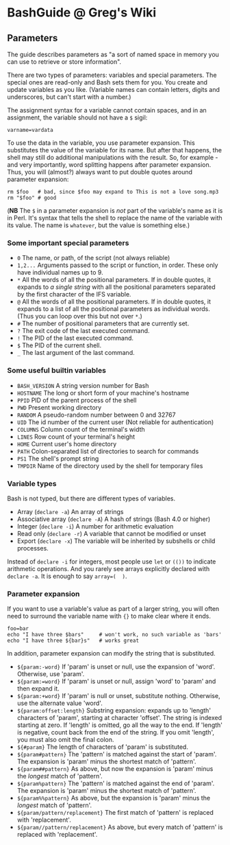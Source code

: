 # BashGuide @ Greg's Wiki

## Parameters

The guide describes parameters as "a sort of named space in memory you can
use to retrieve or store information".

There are two types of parameters: variables and special parameters. The
special ones are read-only and Bash sets them for you. You create and
update variables as you like. (Variable names can contain letters, digits
and underscores, but can't start with a number.)

The assignment syntax for a variable cannot contain spaces, and in an
assignment, the variable should not have a `$` sigil:

    varname=vardata

To use the data in the variable, you use parameter expansion. This
substitutes the value of the variable for its name. But after that happens,
the shell may still do additional manipulations with the result. So, for
example - and very importantly, word splitting happens after parameter
expansion. Thus, you will (almost?) always want to put double quotes around
parameter expansion:

    rm $foo   # bad, since $foo may expand to This is not a love song.mp3
    rm "$foo" # good

(**NB** The `$` in a parameter expansion is _not_ part of the variable's
name as it is in Perl. It's syntax that tells the shell to replace the name
of the variable with its value. The name is `whatever`, but the value is
something else.)

### Some important special parameters

+ `0` The name, or path, of the script (not always reliable)
+ `1,2...` Arguments passed to the script or function, in order. These only
  have individual names up to 9.
+ `*` All the words of all the positional parameters. If in double quotes,
  it expands to _a single string_ with all the positional parameters
  separated by the first character of the IFS variable.
+ `@` All the words of all the positional parameters. If in double quotes,
  it expands to a list of all the positional parameters as individual
  words. (Thus you can loop over this but not over `*`.)
+ `#` The number of positional parameters that are currently set.
+ `?` The exit code of the last executed command.
+ `!` The PID of the last executed command.
+ `$` The PID of the current shell.
+ `_` The last argument of the last command.

### Some useful builtin variables

+ `BASH_VERSION` A string version number for Bash
+ `HOSTNAME` The long or short form of your machine's hostname
+ `PPID` PID of the parent process of the shell
+ `PWD` Present working directory
+ `RANDOM`  A pseudo-random number between 0 and 32767
+ `UID` The id number of the current user (Not reliable for authentication)
+ `COLUMNS` Column count of the terminal's width
+ `LINES` Row count of your terminal's height
+ `HOME` Current user's home directory
+ `PATH` Colon-separated list of directories to search for commands
+ `PS1` The shell's prompt string
+ `TMPDIR` Name of the directory used by the shell for temporary files

### Variable types

Bash is not typed, but there are different types of variables.

+ Array (`declare -a`) An array of strings
+ Associative array (`declare -A`) A hash of strings (Bash 4.0 or higher)
+ Integer (`declare -i`) A number for arithmetic evaluation
+ Read only (`declare -r`) A variable that cannot be modified or unset
+ Export (`declare -x`) The variable will be inherited by subshells or
  child processes.

Instead of `declare -i` for integers, most people use `let` or `(())` to
indicate arithmetic operations. And you rarely see arrays explicitly
declared with `declare -a`. It is enough to say `array=(  )`.

### Parameter expansion

If you want to use a variable's value as part of a larger string, you will
often need to surround the variable name with `{}` to make clear where it
ends.

    foo=bar
    echo "I have three $bars"     # won't work, no such variable as 'bars'
    echo "I have three ${bar}s"   # works great

In addition, parameter expansion can modify the string that is substituted.

+ `${param:-word}` If 'param' is unset or null, use the expansion of
  'word'. Otherwise, use 'param'.
+ `${param:=word}` If 'param' is unset or null, assign 'word' to 'param'
  and then expand it.
+ `${param:+word}` If 'param' is null or unset, substitute nothing.
  Otherwise, use the alternate value 'word'.
+ `${param:offset:length}` Substring expansion: expands up to 'length'
  characters of 'param', starting at character 'offset'. The string is
  indexed starting at zero. If 'length' is omitted, go all the way to the
  end. If 'length' is negative, count back from the end of the string. If
  you omit 'length', you must also omit the final colon.
+ `${#param}` The length of characters of 'param' is substituted.
+ `${param#pattern}` The 'pattern' is matched against the start of
  'param'. The expansion is 'param' minus the shortest match of 'pattern'.
+ `${param##pattern}` As above, but now the expansion is 'param' minus the
  _longest_ match of 'pattern'.
+ `${param%pattern}` The 'pattern' is matched against the end of 'param'.
  The expansion is 'param' minus the shortest match of 'pattern'.
+ `${param%%pattern}` As above, but the expansion is 'param' minus the
  _longest_ match of 'pattern'.
+ `${param/pattern/replacement}` The first match of 'pattern' is replaced
  with 'replacement'.
+ `${param//pattern/replacement}` As above, but every match of 'pattern' is
  replaced with 'replacement'.
